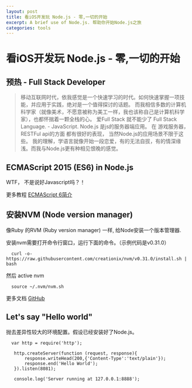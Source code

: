 ```yaml
---
layout: post
title: 看iOS开发玩 Node.js - 零,一切的开始
excerpt: A brief use of Node.js. 帮助你开始Node.js之旅
categories: tools
---
```


# 看iOS开发玩 Node.js - 零,一切的开始

## 预热 - Full Stack Developer

> 移动互联网时代，依我感觉是一个快速学习的时代。如何快速掌握一项技能，并应用于实践，绝对是一个值得探讨的话题。
> 而我相信多数的计算机科学家（就像美术，不愿意被称为美工一样，我也该称自己是计算机科学家），也都怀揣着一颗全栈的心。
> 爱Full Stack 就不能少了 Full Stack Language. - JavaScript.
> Node.js 是js的服务器端应用。 在 游戏服务器，RESTFul api的方面 都有很好的表现， 当然Node.js的应用场景不限于这些。
> 我的理解，学语言就像开始一段恋爱，有的无法自拔，有的情深缘浅。而我与Node.js更有种相见恨晚的感觉。


## ECMAScript 2015 (ES6) in Node.js

WTF， 不是说好Javascript吗？！

更多教程 [ECMAScript 6简介](http://es6.ruanyifeng.com/#docs/intro)

## 安装NVM (Node version manager)
像Ruby 的RVM (Ruby version manager) 一样, 给Node安装一个版本管理器.

安装nvm需要打开命令行窗口，运行下面的命令。（示例代码是v0.31.0）

```
  curl -o- https://raw.githubusercontent.com/creationix/nvm/v0.31.0/install.sh | bash
```

然后 active nvm

```  
  source ~/.nvm/nvm.sh

```

更多文档 [GitHub](https://github.com/creationix/nvm/blob/master/README.markdown)

## Let's say "Hello world"

抛去差异性较大的环境配置。假设已经安装好了Node.js。

```
  var http = require('http');

   http.createServer(function (request, response){
       response.writeHead(200,{'Content-Type':'text/plain'});
       response.end('Hello World');
   }).listen(8081);

   console.log('Server running at 127.0.0.1:8888');

```
